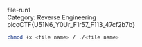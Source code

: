 file-run1<br>
Category: Reverse Engineering<br>
picoCTF{U51N6_Y0Ur_F1r57_F113_47cf2b7b}<br>

```bash
chmod +x <file name> / ./<file name>
```
